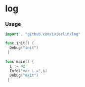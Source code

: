# log
### Usage

```go
import . "github.com/ivierlin/log"

func init() {
  Debug("init")
 }
  
func main() {
  i := 42
  Info("var i =",i)
  Debug("exit")
 }
```
